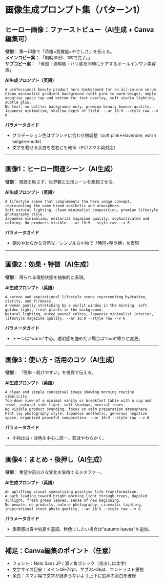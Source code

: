 
# 画像生成プロンプト集（パターン1）

## ヒーロー画像：ファーストビュー（AI生成 + Canva編集可）
**役割：** 第一印象で「時短×高機能×やさしさ」を伝える。  
**メインコピー案：** 「朝晩30秒、1本で完了。」  
**サブコピー案：** 「保湿・透明感・ハリ感を同時にケアするオールインワン美容液」  

**AI生成プロンプト（英語）**
```
A professional beauty product hero background for an all-in-one serum. 
Clean minimalist gradient background (soft pink to warm beige), ample negative space top and bottom for text overlay, soft studio lighting, subtle glow. 
No text, no bottle; background only, premium beauty banner quality, Japanese minimalism, shallow depth of field. --ar 16:9 --style raw --v 6
```

**パラメータガイド**
- グラデーション色はブランドに合わせ微調整（soft pink↔lavender, warm beige↔nude）
- 文字を載せる余白を左右にも確保（PC/スマホ両対応）

---

## 画像1：ヒーロー関連シーン（AI生成）
**役割：** 商品を映さず、世界観と生活シーンを想起させる。

**AI生成プロンプト（英語）**
```
A lifestyle scene that complements the hero image concept, representing the same brand aesthetic and atmosphere. 
Soft natural lighting, clean minimalist composition, premium lifestyle photography style. 
Japanese minimalism, editorial magazine quality, sophisticated and calming. No products visible. --ar 16:9 --style raw --v 6
```

**パラメータガイド**
- 朝のやわらかな自然光／シンプルな小物で「時短×整う朝」を表現

---

## 画像2：効果・特徴（AI生成）
**役割：** 得られる理想状態を抽象的に表現。

**AI生成プロンプト（英語）**
```
A serene and aspirational lifestyle scene representing hydration, clarity, and firmness. 
A woman gently stretching by a sunlit window in the morning, soft golden light, fresh plants in the background. 
Natural lighting, muted pastel colors, Japanese minimalist interior, lifestyle magazine quality. --ar 16:9 --style raw --v 6
```

**パラメータガイド**
- トーンは"warm"中心。透明感を強めたい場合は"cool"寄りに変更。

---

## 画像3：使い方・活用のコツ（AI生成）
**役割：** 「簡単・続けやすい」を視覚で伝える。

**AI生成プロンプト（英語）**
```
A clean and simple conceptual image showing morning routine simplicity. 
Top-down view of a minimal vanity or breakfast table with a cup and towel, natural side light, soft shadows, neutral tones. 
No visible product branding, focus on calm preparation atmosphere. 
Flat lay photography style, Japanese aesthetic, generous negative space, organized peaceful composition. --ar 16:9 --style raw --v 6
```

**パラメータガイド**
- 小物は白・淡色を中心に統一。影はやわらかく。

---

## 画像4：まとめ・後押し（AI生成）
**役割：** 希望や前向きな変化を象徴するメタファー。

**AI生成プロンプト（英語）**
```
An uplifting visual symbolizing positive life transformation. 
A path leading toward bright morning light through trees, dappled sunlight, fresh green leaves, sense of new beginning. 
No people, no products, nature photography, cinematic lighting, inspirational stock photo quality. --ar 16:9 --style raw --v 6
```

**パラメータガイド**
- 季節感は春や初夏を基調。秋色にしたい場合は"autumn leaves"を追加。

---

## 補足：Canva編集のポイント（任意）
- フォント：Noto Sans JP / 源ノ角ゴシック（見出しは太字）
- 文字サイズ目安：メイン48–72pt、サブ24–36pt、コントラスト重視
- 余白：スマホ幅で文字が詰まらないよう上下に広めの余白を確保
